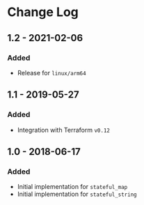 # Change Log

## 1.2 - 2021-02-06

### Added

- Release for `linux/arm64`

## 1.1 - 2019-05-27

### Added

- Integration with Terraform `v0.12`

## 1.0 - 2018-06-17

### Added

- Initial implementation for `stateful_map`
- Initial implementation for `stateful_string`
